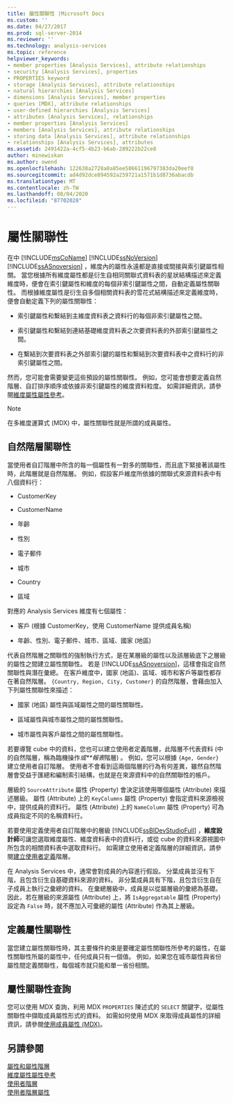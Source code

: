 ```yaml
---
title: 屬性關聯性 |Microsoft Docs
ms.custom: ''
ms.date: 04/27/2017
ms.prod: sql-server-2014
ms.reviewer: ''
ms.technology: analysis-services
ms.topic: reference
helpviewer_keywords:
- member properties [Analysis Services], attribute relationships
- security [Analysis Services], properties
- PROPERTIES keyword
- storage [Analysis Services], attribute relationships
- natural hierarchies [Analysis Services]
- dimensions [Analysis Services], member properties
- queries [MDX], attribute relationships
- user-defined hierarchies [Analysis Services]
- attributes [Analysis Services], relationships
- member properties [Analysis Services]
- members [Analysis Services], attribute relationships
- storing data [Analysis Services], attribute relationships
- relationships [Analysis Services], attributes
ms.assetid: 2491422a-4cf5-4b23-b6ab-289222b22ce8
author: minewiskan
ms.author: owend
ms.openlocfilehash: 122638a2728a8a85ee58661196797383da20eef8
ms.sourcegitcommit: ad4d92dce894592a259721a1571b1d8736abacdb
ms.translationtype: MT
ms.contentlocale: zh-TW
ms.lasthandoff: 08/04/2020
ms.locfileid: "87702028"
---
```

# <a name="attribute-relationships"></a>屬性關聯性
  在中 [!INCLUDE[msCoName](../../includes/msconame-md.md)] [!INCLUDE[ssNoVersion](../../includes/ssnoversion-md.md)] [!INCLUDE[ssASnoversion](../../includes/ssasnoversion-md.md)] ，維度內的屬性永遠都是直接或間接與索引鍵屬性相關。 當您根據所有維度屬性都是衍生自相同關聯式資料表的星狀結構描述來定義維度時，便會在索引鍵屬性和維度的每個非索引鍵屬性之間，自動定義屬性關聯性。 而根據維度屬性是衍生自多個相關資料表的雪花式結構描述來定義維度時，便會自動定義下列的屬性關聯性：  
  
-   索引鍵屬性和繫結到主維度資料表之資料行的每個非索引鍵屬性之間。  
  
-   索引鍵屬性和繫結到連結基礎維度資料表之次要資料表的外部索引鍵屬性之間。  
  
-   在繫結到次要資料表之外部索引鍵的屬性和繫結到次要資料表中之資料行的非索引鍵屬性之間。  
  
 然而，您可能會需要變更這些預設的屬性關聯性。 例如，您可能會想要定義自然階層、自訂排序順序或依據非索引鍵屬性的維度資料粒度。 如需詳細資訊，請參閱[維度屬性屬性參考](../multidimensional-models/dimension-attribute-properties-reference.md)。  
  
> [!NOTE]  
>  在多維度運算式 (MDX) 中，屬性關聯性就是所謂的成員屬性。  
  
## <a name="natural-hierarchy-relationships"></a>自然階層關聯性  
 當使用者自訂階層中所含的每一個屬性有一對多的關聯性，而且底下緊接著該屬性時，此階層就是自然階層。 例如，假設客戶維度所依據的關聯式來源資料表中有八個資料行：  
  
-   CustomerKey  
  
-   CustomerName  
  
-   年齡  
  
-   性別  
  
-   電子郵件  
  
-   城市  
  
-   Country  
  
-   區域  
  
 對應的 Analysis Services 維度有七個屬性：  
  
-   客戶 (根據 CustomerKey，使用 CustomerName 提供成員名稱)  
  
-   年齡、性別、電子郵件、城市、區域、國家 (地區)  
  
 代表自然階層之關聯性的強制執行方式，是在某層級的屬性以及該層級底下之層級的屬性之間建立屬性關聯性。 若是 [!INCLUDE[ssASnoversion](../../includes/ssasnoversion-md.md)]，這樣會指定自然關聯性與潛在彙總。 在客戶維度中，國家 (地區)、區域、城市和客戶等屬性都存在著自然階層。 `{Country, Region, City, Customer}` 的自然階層，會藉由加入下列屬性關聯性來描述：  
  
-   國家 (地區) 屬性與區域屬性之間的屬性關聯性。  
  
-   區域屬性與城市屬性之間的屬性關聯性。  
  
-   城市屬性與客戶屬性之間的屬性關聯性。  
  
 若要導覽 cube 中的資料，您也可以建立使用者定義階層，此階層不代表資料 (中的自然階層，稱為臨機操作*或**報表*階層) 。 例如，您可以根據 `{Age, Gender}` 建立使用者自訂階層。 使用者不會看到這兩個階層的行為有何差異，雖然自然階層會受益于匯總和編制索引結構，也就是在來源資料中的自然關聯性的帳戶。  
  
 層級的 `SourceAttribute` 屬性 (Property) 會決定該使用哪個屬性 (Attribute) 來描述層級。 屬性 (Attribute) 上的 `KeyColumns` 屬性 (Property) 會指定資料來源檢視中，提供成員的資料行。 屬性 (Attribute) 上的 `NameColumn` 屬性 (Property) 可為成員指定不同的名稱資料行。  
  
 若要使用定義使用者自訂階層中的層級 [!INCLUDE[ssBIDevStudioFull](../../includes/ssbidevstudiofull-md.md)] ，**維度設計師**可讓您選取維度屬性、維度資料表中的資料行，或從 cube 的資料來源視圖中所包含的相關資料表中選取資料行。 如需建立使用者定義階層的詳細資訊，請參閱[建立使用者定義](../multidimensional-models/user-defined-hierarchies-create.md)階層。  
  
 在 Analysis Services 中，通常會對成員的內容進行假設。 分葉成員並沒有下階，且包含衍生自基礎資料來源的資料。 非分葉成員具有下階，且包含衍生自在子成員上執行之彙總的資料。 在彙總層級中，成員是以從屬層級的彙總為基礎。 因此，若在層級的來源屬性 (Attribute) 上，將 `IsAggregatable` 屬性 (Property) 設定為 `False` 時，就不應加入可彙總的屬性 (Attribute) 作為其上層級。  
  
## <a name="defining-an-attribute-relationship"></a>定義屬性關聯性  
 當您建立屬性關聯性時，其主要條件約束是要確定屬性關聯性所參考的屬性，在屬性關聯性所屬的屬性中，任何成員只有一個值。 例如，如果您在城市屬性與省份屬性間定義關聯性，每個城市就只能和單一省份相關。  
  
## <a name="attribute-relationship-queries"></a>屬性關聯性查詢  
 您可以使用 MDX 查詢，利用 MDX `PROPERTIES` 陳述式的 `SELECT` 關鍵字，從屬性關聯性中擷取成員屬性形式的資料。 如需如何使用 MDX 來取得成員屬性的詳細資訊，請參閱[使用成員屬性 &#40;MDX&#41;](../multidimensional-models/mdx/mdx-member-properties.md)。  
  
## <a name="see-also"></a>另請參閱  
 [屬性和屬性階層](attributes-and-attribute-hierarchies.md)   
 [維度屬性屬性參考](../multidimensional-models/dimension-attribute-properties-reference.md)   
 [使用者階層](user-hierarchies.md)   
 [使用者階層屬性](user-hierarchies-properties.md)  
  
  
